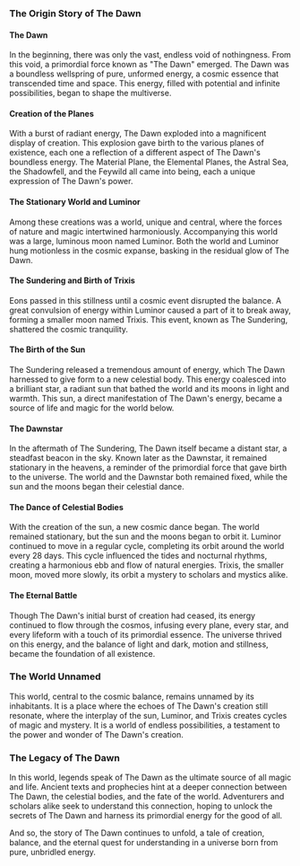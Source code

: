 ### The Origin Story of The Dawn

#### The Dawn

In the beginning, there was only the vast, endless void of nothingness. From this void, a primordial force known as "The Dawn" emerged. The Dawn was a boundless wellspring of pure, unformed energy, a cosmic essence that transcended time and space. This energy, filled with potential and infinite possibilities, began to shape the multiverse.

#### Creation of the Planes

With a burst of radiant energy, The Dawn exploded into a magnificent display of creation. This explosion gave birth to the various planes of existence, each one a reflection of a different aspect of The Dawn's boundless energy. The Material Plane, the Elemental Planes, the Astral Sea, the Shadowfell, and the Feywild all came into being, each a unique expression of The Dawn's power.

#### The Stationary World and Luminor

Among these creations was a world, unique and central, where the forces of nature and magic intertwined harmoniously. Accompanying this world was a large, luminous moon named Luminor. Both the world and Luminor hung motionless in the cosmic expanse, basking in the residual glow of The Dawn.

#### The Sundering and Birth of Trixis

Eons passed in this stillness until a cosmic event disrupted the balance. A great convulsion of energy within Luminor caused a part of it to break away, forming a smaller moon named Trixis. This event, known as The Sundering, shattered the cosmic tranquility.

#### The Birth of the Sun

The Sundering released a tremendous amount of energy, which The Dawn harnessed to give form to a new celestial body. This energy coalesced into a brilliant star, a radiant sun that bathed the world and its moons in light and warmth. This sun, a direct manifestation of The Dawn's energy, became a source of life and magic for the world below.

#### The Dawnstar

In the aftermath of The Sundering, The Dawn itself became a distant star, a steadfast beacon in the sky. Known later as the Dawnstar, it remained stationary in the heavens, a reminder of the primordial force that gave birth to the universe. The world and the Dawnstar both remained fixed, while the sun and the moons began their celestial dance.

#### The Dance of Celestial Bodies

With the creation of the sun, a new cosmic dance began. The world remained stationary, but the sun and the moons began to orbit it. Luminor continued to move in a regular cycle, completing its orbit around the world every 28 days. This cycle influenced the tides and nocturnal rhythms, creating a harmonious ebb and flow of natural energies. Trixis, the smaller moon, moved more slowly, its orbit a mystery to scholars and mystics alike.

#### The Eternal Battle

Though The Dawn's initial burst of creation had ceased, its energy continued to flow through the cosmos, infusing every plane, every star, and every lifeform with a touch of its primordial essence. The universe thrived on this energy, and the balance of light and dark, motion and stillness, became the foundation of all existence.

### The World Unnamed

This world, central to the cosmic balance, remains unnamed by its inhabitants. It is a place where the echoes of The Dawn's creation still resonate, where the interplay of the sun, Luminor, and Trixis creates cycles of magic and mystery. It is a world of endless possibilities, a testament to the power and wonder of The Dawn's creation.

### The Legacy of The Dawn

In this world, legends speak of The Dawn as the ultimate source of all magic and life. Ancient texts and prophecies hint at a deeper connection between The Dawn, the celestial bodies, and the fate of the world. Adventurers and scholars alike seek to understand this connection, hoping to unlock the secrets of The Dawn and harness its primordial energy for the good of all.

And so, the story of The Dawn continues to unfold, a tale of creation, balance, and the eternal quest for understanding in a universe born from pure, unbridled energy.